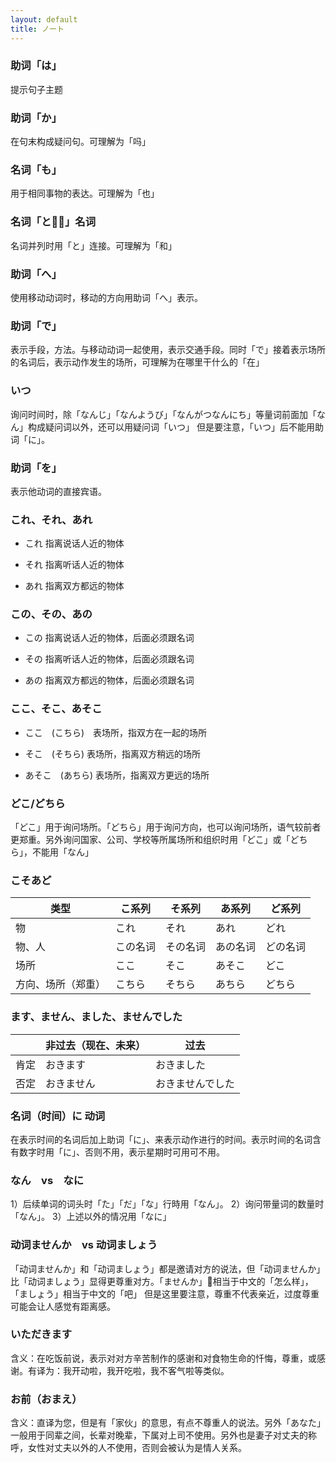 ```yaml
---
layout: default
title: ノート
---
```


### 助词「は」

提示句子主题

### 助词「か」

在句末构成疑问句。可理解为「吗」

### 名词「も」

用于相同事物的表达。可理解为「也」

### 名词「と」名词

名词并列时用「と」连接。可理解为「和」

### 助词「へ」

使用移动动词时，移动的方向用助词「へ」表示。

### 助词「で」

表示手段，方法。与移动动词一起使用，表示交通手段。同时「で」接着表示场所的名词后，表示动作发生的场所，可理解为在哪里干什么的「在」

### いつ

询问时间时，除「なんじ」「なんようび」「なんがつなんにち」等量词前面加「なん」构成疑问词以外，还可以用疑问词「いつ」
但是要注意，「いつ」后不能用助词「に」。

### 助词「を」

表示他动词的直接宾语。

### これ、それ、あれ

* これ 指离说话人近的物体

* それ 指离听话人近的物体

* あれ 指离双方都远的物体

### この、その、あの

* この 指离说话人近的物体，后面必须跟名词

* その 指离听话人近的物体，后面必须跟名词

* あの 指离双方都远的物体，后面必须跟名词

### ここ、そこ、あそこ

* ここ　(こちら)　表场所，指双方在一起的场所

* そこ　(そちら)  表场所，指离双方稍远的场所

* あそこ　(あちら) 表场所，指离双方更远的场所

### どこ/どちら

「どこ」用于询问场所。「どちら」用于询问方向，也可以询问场所，语气较前者更郑重。另外询问国家、公司、学校等所属场所和组织时用「どこ」或「どちら」，不能用「なん」

### こそあど

| 类型               | こ系列   | そ系列   | あ系列   | ど系列   |
| ----------------- | -------- | -------- | -------- | ------- |
| 物                 | これ     | それ     | あれ     | どれ     |
| 物、人             | この名词 | その名词 | あの名词 | どの名词 |
| 场所               | ここ     | そこ     | あそこ   | どこ     |
| 方向、场所（郑重） | こちら   | そちら   | あちら   | どちら   |

### ます、ません、ました、ませんでした

|      | 非过去（现在、未来） | 过去             |
| ---- | ----------------- | ---------------- |
| 肯定 | おきます             | おきました       |
| 否定 | おきません           | おきませんでした |

### 名词（时间）に  动词

在表示时间的名词后加上助词「に」、来表示动作进行的时间。表示时间的名词含有数字时用「に」、否则不用，表示星期时可用可不用。

### なん　vs　なに

1）后续单词的词头时「た」「だ」「な」行時用「なん」。
2）询问带量词的数量时「なん」。
3）上述以外的情况用「なに」

### 动词ませんか　vs 动词ましょう

「动词ませんか」和「动词ましょう」都是邀请对方的说法，但「动词ませんか」比「动词ましょう」显得更尊重对方。「ませんか」相当于中文的「怎么样」，「ましょう」相当于中文的「吧」
但是这里要注意，尊重不代表亲近，过度尊重可能会让人感觉有距离感。

### いただきます

含义：在吃饭前说，表示对对方辛苦制作的感谢和对食物生命的忏悔，尊重，或感谢。有译为：我开动啦，我开吃啦，我不客气啦等类似。

### お前（おまえ）

含义：直译为您，但是有「家伙」的意思，有点不尊重人的说法。另外「あなた」一般用于同辈之间，长辈对晚辈，下属对上司不使用。另外也是妻子对丈夫的称呼，女性对丈夫以外的人不使用，否则会被认为是情人关系。
